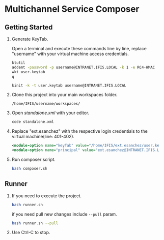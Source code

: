 # Multichannel Service Composer

## Getting Started

1. Generate KeyTab.
   
   Open a terminal and execute these commands line by line, replace "username" with your virtual machine access credentials.

    ```bash
    ktutil
    addent -password -p username@INTRANET.IFIS.LOCAL -k 1 -e RC4-HMAC
    wkt user.keytab
    q

    kinit -k -t user.keytab username@INTRANET.IFIS.LOCAL
    ```

2. Clone this project into your main workspaces folder.

    `/home/IFIS/username/workspaces/`

3. Open *standalone.xml* with your editor.

    ```bash
    code standalone.xml
    ```

4. Replace "ext.esanchez" with the respective login credentials to the virtual machine(line: 401-402).

    ```xml
    <module-option name="keyTab" value="/home/IFIS/ext.esanchez/user.keytab"/>
    <module-option name="principal" value="ext.esanchez@INTRANET.IFIS.LOCAL"/>
    ```

5. Run composer script.
   
   ```bash
   bash composer.sh
   ```

## Runner

1. If you need to execute the project.
   
   ```bash
   bash runner.sh
   ```
   
   if you need pull new changes include `--pull` param.

    ```bash
    bash runner.sh --pull
    ```

2. Use Ctrl-C to stop.